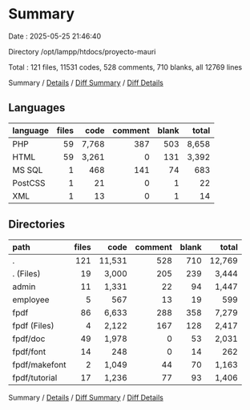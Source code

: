 # Summary

Date : 2025-05-25 21:46:40

Directory /opt/lampp/htdocs/proyecto-mauri

Total : 121 files,  11531 codes, 528 comments, 710 blanks, all 12769 lines

Summary / [Details](details.md) / [Diff Summary](diff.md) / [Diff Details](diff-details.md)

## Languages
| language | files | code | comment | blank | total |
| :--- | ---: | ---: | ---: | ---: | ---: |
| PHP | 59 | 7,768 | 387 | 503 | 8,658 |
| HTML | 59 | 3,261 | 0 | 131 | 3,392 |
| MS SQL | 1 | 468 | 141 | 74 | 683 |
| PostCSS | 1 | 21 | 0 | 1 | 22 |
| XML | 1 | 13 | 0 | 1 | 14 |

## Directories
| path | files | code | comment | blank | total |
| :--- | ---: | ---: | ---: | ---: | ---: |
| . | 121 | 11,531 | 528 | 710 | 12,769 |
| . (Files) | 19 | 3,000 | 205 | 239 | 3,444 |
| admin | 11 | 1,331 | 22 | 94 | 1,447 |
| employee | 5 | 567 | 13 | 19 | 599 |
| fpdf | 86 | 6,633 | 288 | 358 | 7,279 |
| fpdf (Files) | 4 | 2,122 | 167 | 128 | 2,417 |
| fpdf/doc | 49 | 1,978 | 0 | 53 | 2,031 |
| fpdf/font | 14 | 248 | 0 | 14 | 262 |
| fpdf/makefont | 2 | 1,049 | 44 | 70 | 1,163 |
| fpdf/tutorial | 17 | 1,236 | 77 | 93 | 1,406 |

Summary / [Details](details.md) / [Diff Summary](diff.md) / [Diff Details](diff-details.md)